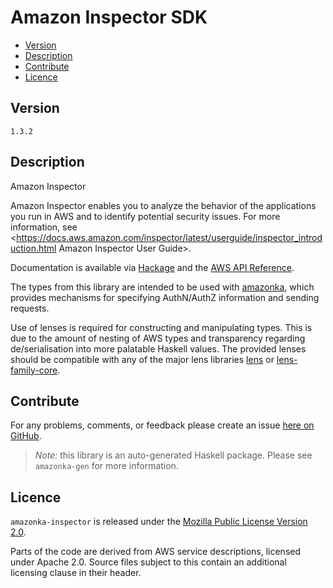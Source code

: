 # Amazon Inspector SDK

* [Version](#version)
* [Description](#description)
* [Contribute](#contribute)
* [Licence](#licence)


## Version

`1.3.2`


## Description

Amazon Inspector

Amazon Inspector enables you to analyze the behavior of the applications
you run in AWS and to identify potential security issues. For more
information, see
<https://docs.aws.amazon.com/inspector/latest/userguide/inspector_introduction.html Amazon Inspector User Guide>.

Documentation is available via [Hackage](http://hackage.haskell.org/package/amazonka-inspector)
and the [AWS API Reference](http://docs.aws.amazon.com/inspector/latest/APIReference/Welcome.html).

The types from this library are intended to be used with [amazonka](http://hackage.haskell.org/package/amazonka),
which provides mechanisms for specifying AuthN/AuthZ information and sending requests.

Use of lenses is required for constructing and manipulating types.
This is due to the amount of nesting of AWS types and transparency regarding
de/serialisation into more palatable Haskell values.
The provided lenses should be compatible with any of the major lens libraries
[lens](http://hackage.haskell.org/package/lens) or [lens-family-core](http://hackage.haskell.org/package/lens-family-core).

## Contribute

For any problems, comments, or feedback please create an issue [here on GitHub](https://github.com/brendanhay/amazonka/issues).

> _Note:_ this library is an auto-generated Haskell package. Please see `amazonka-gen` for more information.


## Licence

`amazonka-inspector` is released under the [Mozilla Public License Version 2.0](http://www.mozilla.org/MPL/).

Parts of the code are derived from AWS service descriptions, licensed under Apache 2.0.
Source files subject to this contain an additional licensing clause in their header.
